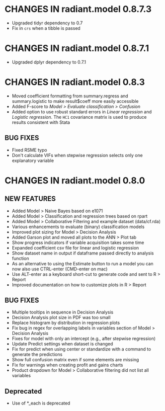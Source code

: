 # CHANGES IN radiant.model 0.8.7.3

* Upgraded tidyr dependency to 0.7
* Fix in `crs` when a tibble is passed

# CHANGES IN radiant.model 0.8.7.1

* Upgraded dplyr dependency to 0.7.1

# CHANGES IN radiant.model 0.8.3

* Moved coefficient formatting from summary.regress and summary.logistic to make result$coeff more easily accessible
* Added F-score to _Model > Evaluate classification > Confusion_
* Added option to use robust standard errors in _Linear regression_ and _Logistic regression_. The `HC1` covariance matrix is used to produce results consistent with Stata

## BUG FIXES

* Fixed RSME typo
* Don't calculate VIFs when stepwise regression selects only one explanatory variable

# CHANGES IN radiant.model 0.8.0

## NEW FEATURES

- Added Model > Naive Bayes based on e1071
- Added Model > Classification and regression trees based on rpart
- Added Model > Collaborative Filtering and example dataset (data/cf.rda)
- Various enhancements to evaluate (binary) classification models
- Improved plot sizing for Model > Decision Analysis
- Added Garson plot and moved all plots to the ANN > Plot tab
- Show progress indicators if variable acquisition takes some time
- Expanded coefficient csv file for linear and logistic regression
- Show dataset name in output if dataframe passed directly to analysis function 
- As an alternative to using the Estimate button to run a model you can now also use CTRL-enter (CMD-enter on mac)
- Use ALT-enter as a keyboard short-cut to generate code and sent to R > Report
- Improved documentation on how to customize plots in R > Report

## BUG FIXES

- Multiple tooltips in sequence in Decision Analysis
- Decision Analysis plot size in PDF was too small
- Replace histogram by distribution in regression plots
- Fix bug in regex for overlapping labels in variables section of Model > Decision Analysis
- Fixes for model with only an intercept (e.g., after stepwise regression)
- Update Predict settings when dataset is changed
- Fix for predict when using center or standardize with a command to generate the predictions
- Show full confusion matrix even if some elements are missing
- Fix for warnings when creating profit and gains charts
- Product dropdown for Model > Collaborative filtering did not list all variables

## Deprecated

- Use of *_each is deprecated
